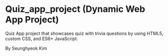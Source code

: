 # Quiz_app_project (Dynamic Web App Project)

Quiz App project that showcases quiz with trivia questions by using HTML5, custom CSS, and ES6+ JavaScript.

By Seunghyeok Kim
